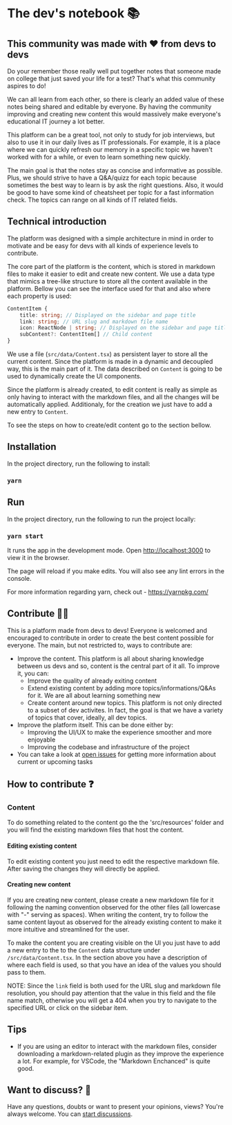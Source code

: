 # The dev's notebook 📚

## This community was made with ❤️ from devs to devs

Do your remember those really well put together notes that someone made on college that just saved your life for a test? That's what this community aspires to do!

We can all learn from each other, so there is clearly an added value of these notes being shared and editable by everyone. By having the community improving and creating new content this would massively make everyone's educational IT journey a lot better.

This platform can be a great tool, not only to study for job interviews, but also to use it in our daily lives as IT professionals. For example, it is a place where we can quickly refresh our memory in a specific topic we haven't worked with for a while, or even to learn something new quickly.

The main goal is that the notes stay as concise and informative as possible. Plus, we should strive to have a Q&A/quizz for each topic because sometimes the best way to learn is by ask the right questions. Also, it would be good to have some kind of cheatsheet per topic for a fast information check. The topics can range on all kinds of IT related fields.

## Technical introduction

The platform was designed with a simple architecture in mind in order to motivate and be easy for devs with all kinds of experience levels to contribute.

The core part of the platform is the content, which is stored in markdown files to make it easier to edit and create new content. We use a data type that mimics a tree-like structure to store all the content available in the platform. Bellow you can see the interface used for that and also where each property is used:

```ts
ContentItem {
    title: string; // Displayed on the sidebar and page title
    link: string; // URL slug and markdown file name
    icon: ReactNode | string; // Displayed on the sidebar and page title
    subContent?: ContentItem[] // Child content
}
```

We use a file (`src/data/Content.tsx`) as persistent layer to store all the current content. Since the platform is made in a dynamic and decoupled way, this is the main part of it. The data described on `Content` is going to be used to dynamically create the UI components.

Since the platform is already created, to edit content is really as simple as only having to interact with the markdown files, and all the changes will be automatically applied. Additionaly, for the creation we just have to add a new entry to `Content`.

To see the steps on how to create/edit content go to the section bellow.

## Installation

In the project directory, run the following to install:

### `yarn`

## Run

In the project directory, run the following to run the project locally:

### `yarn start`

It runs the app in the development mode.
Open [http://localhost:3000](http://localhost:3000) to view it in the browser.

The page will reload if you make edits.
You will also see any lint errors in the console.

For more information regarding yarn, check out - https://yarnpkg.com/

## Contribute 🤝🥇

This is a platform made from devs to devs! Everyone is welcomed and encouraged to contribute in order to create the best content possible for everyone. The main, but not restricted to, ways to contribute are:

- Improve the content. This platform is all about sharing knowledge between us devs and so, content is the central part of it all. To improve it, you can:
  - Improve the quality of already exiting content
  - Extend existing content by adding more topics/informations/Q&As for it. We are all about learning something new
  - Create content around new topics. This platform is not only directed to a subset of dev activites. In fact, the goal is that we have a variety of topics that cover, ideally, all dev topics.
- Improve the platform itself. This can be done either by:
  - Improving the UI/UX to make the experience smoother and more enjoyable
  - Improving the codebase and infrastructure of the project
- You can take a look at [open issues](https://github.com/andreborgesdev/the-devs-notebook/issues) for getting more information about current or upcoming tasks

## How to contribute ❓

### Content

To do something related to the content go the the 'src/resources' folder and you will find the existing markdown files that host the content.

#### Editing existing content

To edit existing content you just need to edit the respective markdown file. After saving the changes they will directly be applied.

#### Creating new content

If you are creating new content, please create a new markdown file for it following the naming convention observed for the other files (all lowercase with "-" serving as spaces). When writing the content, try to follow the same content layout as observed for the already existing content to make it more intuitive and streamlined for the user.

To make the content you are creating visible on the UI you just have to add a new entry to the to the `Content` data structure under `/src/data/Content.tsx`. In the section above you have a description of where each field is used, so that you have an idea of the values you should pass to them.

NOTE: Since the `link` field is both used for the URL slug and markdown file resolution, you should pay attention that the value in this field and the file name match, otherwise you will get a 404 when you try to navigate to the specified URL or click on the sidebar item.

## Tips

- If you are using an editor to interact with the markdown files, consider downloading a markdown-related plugin as they improve the experience a lot. For example, for VSCode, the "Markdown Enchanced" is quite good.

## Want to discuss? 💬

Have any questions, doubts or want to present your opinions, views? You're always welcome. You can [start discussions](https://github.com/andreborgesdev/the-devs-notebook/discussions).
